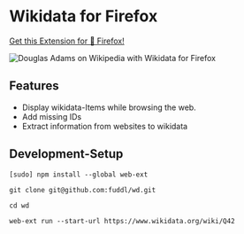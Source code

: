 # Wikidata for Firefox

[Get this Extension for 🦊 Firefox!](https://addons.mozilla.org/en-US/firefox/addon/wikidata/)

![ Douglas Adams on Wikipedia with Wikidata for Firefox ](https://upload.wikimedia.org/wikipedia/commons/3/36/Douglas_Adams_on_Wikipedia_with_Wikidata_for_Firefox.png)

## Features

* Display wikidata-Items while browsing the web.
* Add missing IDs
* Extract information from websites to wikidata

## Development-Setup

```
[sudo] npm install --global web-ext

git clone git@github.com:fuddl/wd.git

cd wd

web-ext run --start-url https://www.wikidata.org/wiki/Q42
```
